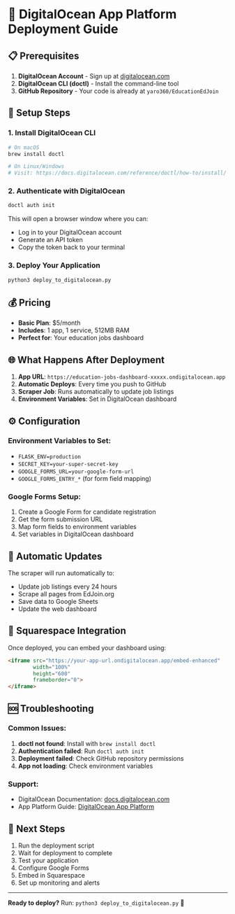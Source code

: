 # 🚀 DigitalOcean App Platform Deployment Guide

## 📋 Prerequisites

1. **DigitalOcean Account** - Sign up at [digitalocean.com](https://digitalocean.com)
2. **DigitalOcean CLI (doctl)** - Install the command-line tool
3. **GitHub Repository** - Your code is already at `yaro360/EducationEdJoin`

## 🔧 Setup Steps

### 1. Install DigitalOcean CLI

```bash
# On macOS
brew install doctl

# On Linux/Windows
# Visit: https://docs.digitalocean.com/reference/doctl/how-to/install/
```

### 2. Authenticate with DigitalOcean

```bash
doctl auth init
```

This will open a browser window where you can:
- Log in to your DigitalOcean account
- Generate an API token
- Copy the token back to your terminal

### 3. Deploy Your Application

```bash
python3 deploy_to_digitalocean.py
```

## 💰 Pricing

- **Basic Plan**: $5/month
- **Includes**: 1 app, 1 service, 512MB RAM
- **Perfect for**: Your education jobs dashboard

## 🌐 What Happens After Deployment

1. **App URL**: `https://education-jobs-dashboard-xxxxx.ondigitalocean.app`
2. **Automatic Deploys**: Every time you push to GitHub
3. **Scraper Job**: Runs automatically to update job listings
4. **Environment Variables**: Set in DigitalOcean dashboard

## ⚙️ Configuration

### Environment Variables to Set:
- `FLASK_ENV=production`
- `SECRET_KEY=your-super-secret-key`
- `GOOGLE_FORMS_URL=your-google-form-url`
- `GOOGLE_FORMS_ENTRY_*` (for form field mapping)

### Google Forms Setup:
1. Create a Google Form for candidate registration
2. Get the form submission URL
3. Map form fields to environment variables
4. Set variables in DigitalOcean dashboard

## 🔄 Automatic Updates

The scraper will run automatically to:
- Update job listings every 24 hours
- Scrape all pages from EdJoin.org
- Save data to Google Sheets
- Update the web dashboard

## 📱 Squarespace Integration

Once deployed, you can embed your dashboard using:
```html
<iframe src="https://your-app-url.ondigitalocean.app/embed-enhanced" 
        width="100%" 
        height="600" 
        frameborder="0">
</iframe>
```

## 🆘 Troubleshooting

### Common Issues:
1. **doctl not found**: Install with `brew install doctl`
2. **Authentication failed**: Run `doctl auth init`
3. **Deployment failed**: Check GitHub repository permissions
4. **App not loading**: Check environment variables

### Support:
- DigitalOcean Documentation: [docs.digitalocean.com](https://docs.digitalocean.com)
- App Platform Guide: [DigitalOcean App Platform](https://docs.digitalocean.com/products/app-platform/)

## 🎯 Next Steps

1. Run the deployment script
2. Wait for deployment to complete
3. Test your application
4. Configure Google Forms
5. Embed in Squarespace
6. Set up monitoring and alerts

---

**Ready to deploy?** Run: `python3 deploy_to_digitalocean.py` 🚀

